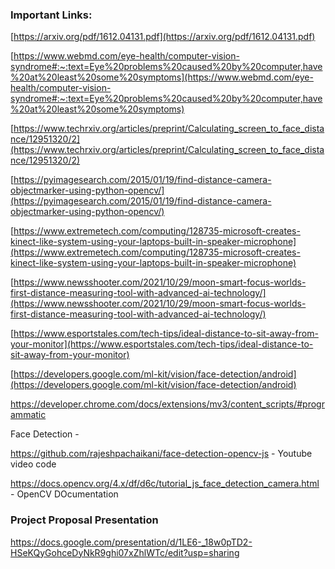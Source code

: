 ### Important Links:

[https://arxiv.org/pdf/1612.04131.pdf](https://arxiv.org/pdf/1612.04131.pdf)

[https://www.webmd.com/eye-health/computer-vision-syndrome#:~:text=Eye%20problems%20caused%20by%20computer,have%20at%20least%20some%20symptoms](https://www.webmd.com/eye-health/computer-vision-syndrome#:~:text=Eye%20problems%20caused%20by%20computer,have%20at%20least%20some%20symptoms)

[https://www.techrxiv.org/articles/preprint/Calculating_screen_to_face_distance/12951320/2](https://www.techrxiv.org/articles/preprint/Calculating_screen_to_face_distance/12951320/2)

[https://pyimagesearch.com/2015/01/19/find-distance-camera-objectmarker-using-python-opencv/](https://pyimagesearch.com/2015/01/19/find-distance-camera-objectmarker-using-python-opencv/)

[https://www.extremetech.com/computing/128735-microsoft-creates-kinect-like-system-using-your-laptops-built-in-speaker-microphone](https://www.extremetech.com/computing/128735-microsoft-creates-kinect-like-system-using-your-laptops-built-in-speaker-microphone)

[https://www.newsshooter.com/2021/10/29/moon-smart-focus-worlds-first-distance-measuring-tool-with-advanced-ai-technology/](https://www.newsshooter.com/2021/10/29/moon-smart-focus-worlds-first-distance-measuring-tool-with-advanced-ai-technology/)

[https://www.esportstales.com/tech-tips/ideal-distance-to-sit-away-from-your-monitor](https://www.esportstales.com/tech-tips/ideal-distance-to-sit-away-from-your-monitor)

[https://developers.google.com/ml-kit/vision/face-detection/android](https://developers.google.com/ml-kit/vision/face-detection/android)

https://developer.chrome.com/docs/extensions/mv3/content_scripts/#programmatic

Face Detection - 

https://github.com/rajeshpachaikani/face-detection-opencv-js - Youtube video code

https://docs.opencv.org/4.x/df/d6c/tutorial_js_face_detection_camera.html - OpenCV DOcumentation


### Project Proposal Presentation 
https://docs.google.com/presentation/d/1LE6-_18w0pTD2-HSeKQyGohceDyNkR9ghi07xZhlWTc/edit?usp=sharing
